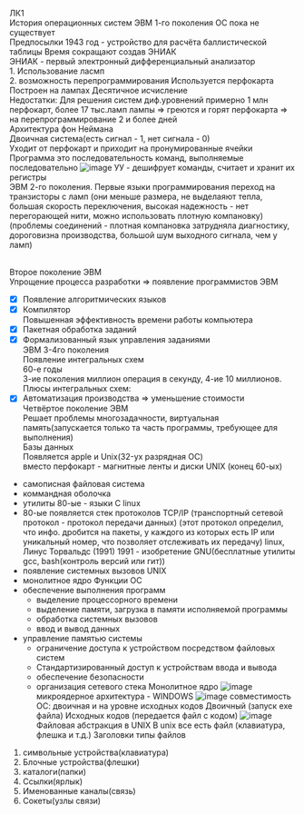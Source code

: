 ЛК1
<br> История операционных систем
ЭВМ 1-го поколения ОС пока не существует
<br> Предпосылки
1943 год - устройство для расчёта баллистической таблицы
Время сокращают создав ЭНИАК
<br> ЭНИАК - первый электронный дифференциальный анализатор
<br> 1. Использование ласмп
<br> 2. возможность перепрограммирования
Используется перфокарта  
Построен на лампах 
Десятичное исчисление 
<br> Недостатки:
Для решения систем диф.уровнений примерно 1 млн перфокарт, более 17 тыс.ламп
лампы => греются и горят
перфокарта => на перепрограммирование 2 и более дней
<br> Архитектура фон Неймана
<br> Двоичная система(есть сигнал - 1, нет сигнала - 0)
<br> Уходит от перфокарт и приходит на пронумированные ячейки
<br> Программа это последовательность команд, выполняемые последовательно
![image](https://user-images.githubusercontent.com/97594123/213094532-9ae1a761-d2d5-4dd4-87b0-e73510be3407.png)
УУ - дешифрует команды, считает и хранит их регистры
<br> ЭВМ 2-го поколения. Первые языки программирования
переход на транзисторы с ламп (они меньше размера, не выделаяют тепла, большая скорость переключения, высокая надежность - нет перегорающей нити, можно использовать плотную компановку) (проблемы соединений - плотная компановка затрудняла диагностику, дороговизна производства, большой шум выходного сигнала, чем у ламп)

<br> Второе поколение ЭВМ
<BR> Упрощение процесса разработки => появление программистов ЭВМ
  - [X] Появление алгоритмических языков
  - [X] Компилятор
<br> Повышенная эффективность времени работы компьютера
  - [X] Пакетная обработка заданий
  - [X] Формализованный язык управления заданиями
 <BR> ЭВМ 3-4го поколения
 <br> Появление интегральных схем
 <br> 60-е годы
 <br> 3-ие поколения миллион операция в секунду, 4-ие 10 миллионов.
 <br> Плюсы интегральных схем:
   - [X] Автоматизация производства => уменьшение стоимости
 <BR> Четвёртое поколение ЭВМ
 <BR> Решает проблемы многозадачности, виртуальная память(запускается только та часть программы, требующее для выполнения)
 <br> Базы данных
 <br> Появляется apple и Unix(32-ух разрядная ОС)
 <br> вместо перфокарт - магнитные ленты и  диски
   UNIX (конец 60-ых)
   - самописная файловая система
   - коммандная оболочка
   - утилиты
   80-ые - языки С
   linux
   - 80-ые появляется стек протоколов TCP/IP (транспортный сетевой протокол - протокол передачи данных) (этот протокол определил, что инфо. дробится на пакеты, у каждого из которых есть IP или уникальный номер, что позволяет отслеживать их передачу)
  linux, Линус Торвальдс (1991)
   1991 - изобретение GNU(бесплатные утилиты gcc, bash(контроль версий или гит))
   - появление системных вызовов UNIX
   - монолитное ядро
   Функции ОС
   - обеспечение выполнения программ
     + выделение процессорного времени
     + выделение памяти, загрузка в памяти исполняемой программы
     + обработка системных вызовов
     + ввод и вывод данных
   - управление памятью системы
     + ограничение доступа к устройством посредством файловых систем
     + Стандартизированный доступ к устройствам ввода и вывода
     + обеспечение безопасности
     + организация сетевого стека
   Монолитное ядро
  ![image](https://user-images.githubusercontent.com/97594123/213101027-e74430f6-64e4-46be-87eb-659cf1f38b39.png)
микроядерное архитектура - WINDOWS
   ![image](https://user-images.githubusercontent.com/97594123/213101292-a25740af-e021-4859-bd75-1215f71fc751.png)
совместимость ОС: двоичная и на уровне исходных кодов
   Двоичный (запуск exe файла)
   Исходных кодов (передается файл с кодом)
   ![image](https://user-images.githubusercontent.com/97594123/213102124-3b51cc02-0f86-42f3-a3ca-63a653195936.png)
<BR> Файловая абстракция в UNIX
  В unix все есть файл (клавиатура, флешка и т.д.)
  Заголовки типы файлов
   1. символьные устройства(клавиатура)
   2. Блочные устройства(флешки)
   3. каталоги(папки)
   4. Ссылки(ярлык)
   5. Именованные каналы(связь)
   6. Сокеты(узлы связи)

